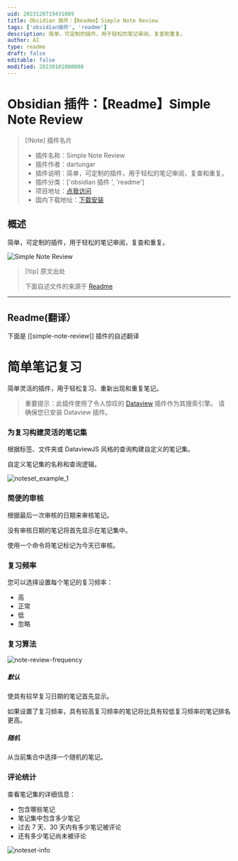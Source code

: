 ```yaml
---
uid: 2023120719431089
title: Obsidian 插件：【Readme】Simple Note Review
tags: ['obsidian插件', 'readme']
description: 简单，可定制的插件，用于轻松的笔记审阅，复查和重复。
author: AI
type: readme
draft: false
editable: false
modified: 20230101000000
---
```


# Obsidian 插件：【Readme】Simple Note Review

> [!Note] 插件名片
> - 插件名称：Simple Note Review
> - 插件作者：dartungar
> - 插件说明：简单，可定制的插件，用于轻松的笔记审阅，复查和重复。
> - 插件分类：['obsidian 插件 ', 'readme']
> - 项目地址：[点我访问](https://github.com/dartungar/obsidian-simple-note-review)
> - 国内下载地址：[下载安装](https://pkmer.cn/products/plugin/pluginMarket/?simple-note-review)

## 概述

简单，可定制的插件，用于轻松的笔记审阅，复查和重复。

![Simple Note Review](https://cdn.pkmer.cn/covers/simple-note-review.jpeg!pkmer)

> [!tip] 原文出处
>
>下面自述文件的来源于 [Readme](https://ghproxy.net/https://raw.githubusercontent.com/dartungar/obsidian-simple-note-review/master/README.md)
>

---

## Readme(翻译）

下面是 [[simple-note-review]] 插件的自述翻译

# 简单笔记复习

简单灵活的插件，用于轻松复习、重新出现和重复笔记。

> 重要提示：此插件使用了令人惊叹的 [Dataview](https://github.com/blacksmithgu/obsidian-dataview) 插件作为其搜索引擎。
请确保您已安装 Dataview 插件。

### 为复习构建灵活的笔记集

根据标签、文件夹或 DataviewJS 风格的查询构建自定义的笔记集。

自定义笔记集的名称和查询逻辑。

![noteset_example_1](https://cdn.pkmer.cn/covers/simple-note-review_1_0.jpeg!pkmer)

### 简便的审核

根据最后一次审核的日期来审核笔记。

没有审核日期的笔记将首先显示在笔记集中。

使用一个命令将笔记标记为今天已审核。

### 复习频率

您可以选择设置每个笔记的复习频率：

- 高
- 正常
- 低
- 忽略

### 复习算法

![note-review-frequency](https://cdn.pkmer.cn/covers/simple-note-review_1_1.png!pkmer)

##### 默认

使具有较早复习日期的笔记首先显示。

如果设置了复习频率，具有较高复习频率的笔记将比具有较低复习频率的笔记排名更高。

##### 随机

从当前集合中选择一个随机的笔记。

### 评论统计

查看笔记集的详细信息：

- 包含哪些笔记
- 笔记集中包含多少笔记
- 过去 7 天、30 天内有多少笔记被评论
- 还有多少笔记尚未被评论

![noteset-info](https://cdn.pkmer.cn/covers/simple-note-review_1_2.png!pkmer)
